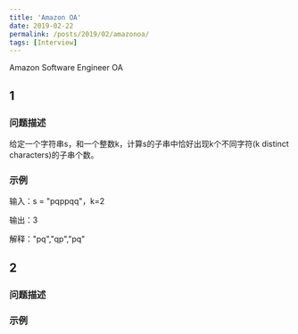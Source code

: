 ```yaml
---
title: 'Amazon OA'
date: 2019-02-22
permalink: /posts/2019/02/amazonoa/
tags: [Interview]
---
```


Amazon Software Engineer OA

<!-- more --> 

## 1 

### 问题描述

给定一个字符串s，和一个整数k，计算s的子串中恰好出现k个不同字符(k distinct characters)的子串个数。

### 示例

输入：s = "pqppqq"，k=2

输出：3 

解释："pq","qp","pq"

## 2

### 问题描述

### 示例

